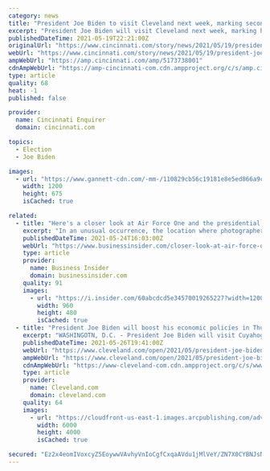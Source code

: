 ```yaml
---
category: news
title: "President Joe Biden to visit Cleveland next week, marking second Ohio trip this year"
excerpt: "President Joe Biden will visit Cleveland next week, marking his second trip to Ohio this year. White House officials said Wednesday that Biden will deliver remarks about the economy during his trip May 27."
publishedDateTime: 2021-05-19T22:21:00Z
originalUrl: "https://www.cincinnati.com/story/news/2021/05/19/president-joe-biden-visit-cleveland-ohio-may-27/5173738001/"
webUrl: "https://www.cincinnati.com/story/news/2021/05/19/president-joe-biden-visit-cleveland-ohio-may-27/5173738001/"
ampWebUrl: "https://amp.cincinnati.com/amp/5173738001"
cdnAmpWebUrl: "https://amp-cincinnati-com.cdn.ampproject.org/c/s/amp.cincinnati.com/amp/5173738001"
type: article
quality: 68
heat: -1
published: false

provider:
  name: Cincinnati Enquirer
  domain: cincinnati.com

topics:
  - Election
  - Joe Biden

images:
  - url: "https://www.gannett-cdn.com/-mm-/110829cb56c19181e8e5ed866a9c55ca2ff254a7/c=0-92-1763-1084/local/-/media/2021/04/28/Somerset/6e297bd498304b83f7e13c262caa39a7.jpg?auto=webp&format=pjpg&width=1200"
    width: 1200
    height: 675
    isCached: true

related:
  - title: "Here's a closer look at Air Force One and the presidential motorcade during Biden's trip to Detroit"
    excerpt: "In an unusual occurrence, the location where photographers were allowed to photograph Air Force One landing was also on the motorcade route."
    publishedDateTime: 2021-05-24T16:03:00Z
    webUrl: "https://www.businessinsider.com/closer-look-at-air-force-one-and-biden-presidential-motorcade-2021-5"
    type: article
    provider:
      name: Business Insider
      domain: businessinsider.com
    quality: 91
    images:
      - url: "https://i.insider.com/60abcdcd5e34570019265227?width=1200&format=jpeg"
        width: 960
        height: 480
        isCached: true
  - title: "President Joe Biden will boost his economic policies in Thursday visit to Tri-C in Cleveland"
    excerpt: "WASHINGOTN, D.C. - President Joe Biden will visit Cuyahoga Community College in Cleveland on Thursday to deliver a speech on the economy that his principal deputy press secretary said will “make a clear case that his economic plan is working."
    publishedDateTime: 2021-05-26T19:41:00Z
    webUrl: "https://www.cleveland.com/open/2021/05/president-joe-biden-will-boost-his-economic-policies-in-thursday-visit-to-tri-c-in-cleveland.html"
    ampWebUrl: "https://www.cleveland.com/open/2021/05/president-joe-biden-will-boost-his-economic-policies-in-thursday-visit-to-tri-c-in-cleveland.html?outputType=amp"
    cdnAmpWebUrl: "https://www-cleveland-com.cdn.ampproject.org/c/s/www.cleveland.com/open/2021/05/president-joe-biden-will-boost-his-economic-policies-in-thursday-visit-to-tri-c-in-cleveland.html?outputType=amp"
    type: article
    provider:
      name: Cleveland.com
      domain: cleveland.com
    quality: 64
    images:
      - url: "https://cloudfront-us-east-1.images.arcpublishing.com/advancelocal/GIIJELYXUNGARCQJNW5YFLGTFE.jpg"
        width: 6000
        height: 4000
        isCached: true

secured: "Ez2x4eomIVoxcyZ5EoywwVAvhyVnIoCgfCxqaAVdu1jMlVeY/ZN7X0CYBNJsNI6+o6AoU/IPiKmwSr/JiKgWXYDbeMDct5w4wvzeRYsHsLk6aeA6QDqIsr1AB0ZnqPZ9mqKDv5SnDukmcCA6ik0zKGak6KlLJVWaV1hrcyqrKjVI6Q6mcLZR+WGuXHbuFP/LaURTzeGw83RqzOwYtwHC7xbKP4FFycbBTMMHXtsi1lv4u1xm8vzOsZqwaoKRU+UYptk7UhBUR22oNulDLqB+EcPeiH3+QVlGDFEQfwHvUnMwUzIssYzayqceK2RJq5aEjNXQBgslLnDynu0k21YsquYNBGMgmCxwMoEVdbkh2Po=;desq/DjSu3hJoSd685uNoA=="
---
```


